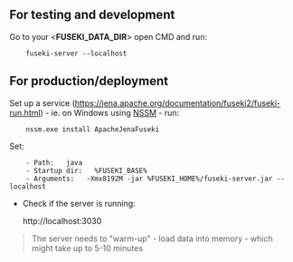 ## For testing and development

Go to your <**FUSEKI_DATA_DIR**> open CMD and run:
    
        fuseki-server --localhost

## For production/deployment 

Set up a service (https://jena.apache.org/documentation/fuseki2/fuseki-run.html) - ie. on Windows using [NSSM](https://nssm.cc/) - run:

        nssm.exe install ApacheJenaFuseki

Set:
```
    - Path:   java
    - Startup dir:   %FUSEKI_BASE%
    - Arguments:   -Xmx8192M -jar %FUSEKI_HOME%/fuseki-server.jar --localhost
```
   
* Check if the server is running:
    
    http://localhost:3030

> The server needs to "warm-up" - load data into memory - which might take up to 5-10 minutes